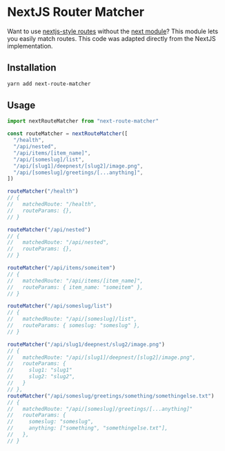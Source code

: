 # NextJS Router Matcher

Want to use [nextjs-style routes](https://nextjs.org/docs/routing/dynamic-routes)
without the [next module](https://github.com/vercel/next.js/)? This module lets
you easily match routes. This code was adapted directly from the NextJS
implementation.

## Installation

```bash
yarn add next-route-matcher
```

## Usage

```ts
import nextRouteMatcher from "next-route-matcher"

const routeMatcher = nextRouteMatcher([
  "/health",
  "/api/nested",
  "/api/items/[item_name]",
  "/api/[someslug]/list",
  "/api/[slug1]/deepnest/[slug2]/image.png",
  "/api/[someslug]/greetings/[...anything]",
])

routeMatcher("/health")
// {
//   matchedRoute: "/health",
//   routeParams: {},
// }

routeMatcher("/api/nested")
// {
//   matchedRoute: "/api/nested",
//   routeParams: {},
// }

routeMatcher("/api/items/someitem")
// {
//   matchedRoute: "/api/items/[item_name]",
//   routeParams: { item_name: "someitem" },
// }

routeMatcher("/api/someslug/list")
// {
//   matchedRoute: "/api/[someslug]/list",
//   routeParams: { someslug: "someslug" },
// }

routeMatcher("/api/slug1/deepnest/slug2/image.png")
// {
//   matchedRoute: "/api/[slug1]/deepnest/[slug2]/image.png",
//   routeParams: {
//     slug1: "slug1"
//     slug2: "slug2",
//   }
// },
routeMatcher("/api/someslug/greetings/something/somethingelse.txt")
// {
//   matchedRoute: "/api/[someslug]/greetings/[...anything]"
//   routeParams: {
//     someslug: "someslug",
//     anything: ["something", "somethingelse.txt"],
//   },
// }
```
